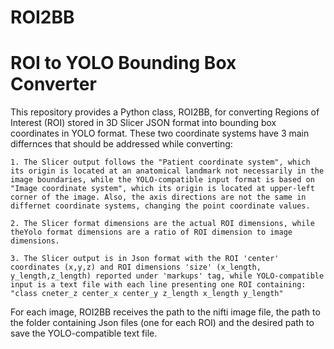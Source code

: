 # ROI2BB
# ROI to YOLO Bounding Box Converter

This repository provides a Python class, ROI2BB, for converting Regions of Interest (ROI) stored in 3D Slicer JSON format into bounding box coordinates in YOLO format. These two coordinate systems have 3 main differnces that should be addressed while converting:

    1. The Slicer output follows the "Patient coordinate system", which its origin is located at an anatomical landmark not necessarily in the image boundaries, while the YOLO-compatible input format is based on "Image coordinate system", which its origin is located at upper-left corner of the image. Also, the axis directions are not the same in differnet coordinate systems, changing the point coordinate values.
    
    2. The Slicer format dimensions are the actual ROI dimensions, while theYolo format dimensions are a ratio of ROI dimension to image dimensions. 

    3. The Slicer output is in Json format with the ROI 'center' coordinates (x,y,z) and ROI dimensions 'size' (x_length, y_length,z_length) reported under 'markups' tag, while YOLO-compatible input is a text file with each line presenting one ROI containing: 
    "class cneter_z center_x center_y z_length x_length y_length"
     
For each image, ROI2BB receives the path to the nifti image file, the path to the folder containing Json files (one for each ROI)  and the desired path to save the YOLO-compatible text file.


